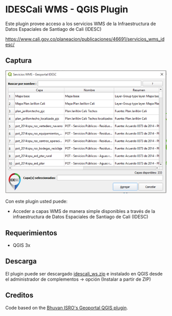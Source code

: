 # IDESCali WMS - QGIS Plugin

Este plugin provee acceso a los servicios WMS de la Infraestructura de Datos Espaciales de Santiago de Cali (IDESC)

https://www.cali.gov.co/planeacion/publicaciones/46691/servicios_wms_idesc/

## Captura 
![Captura pantalla 1](screenshot.png)

Con este plugin usted puede:

- Acceder a capas WMS de manera simple disponibles a través de la infraestructura de Datos Espaciales de Santiago de Cali (IDESC)

## Requerimientos

- QGIS 3x

## Descarga

El plugin puede ser descargado [idescali_ws.zip](idescali_ws.zip) e instalado en  QGIS desde el administrador de complementos -> opción (Instalar a partir de ZIP)

## Creditos

Code based on the  [Bhuvan ISRO's Geoportal QGIS plugin](https://github.com/brenykurien/bhuvan_web_services).
